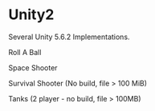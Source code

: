 # Unity2

Several Unity 5.6.2 Implementations.

Roll A Ball

Space Shooter

Survival Shooter (No build, file > 100 MiB)

Tanks (2 player - no build, file > 100MB)

